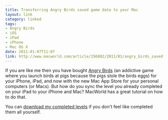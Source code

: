 ```yaml
---
title: Transferring Angry Birds saved game data to your Mac
layout: link
category: linked
tags:
- Angry Birds
- iOS
- iPad
- iPhone
- Mac OS X
date: 2011-01-07T11:07
link: http://www.macworld.com/article/156802/2011/01/angry_birds_saved.html
---
```


If you are like me then you have bought [Angry Birds](http://angrybirds.com/) (an addictive game where you launch birds at pigs because the pigs stole the birds eggs) for your iPhone, iPad, and now with the new Mac App Store for your personal computers (or Macs). But how do you sync the level you already completed on your iPad to your iPhone and Mac? MacWorld has a great tutorial on how to do that.

You can [download my completed levels](/media/uploads/posts/2011-01-07-angry-birds/highscores.lua "Angry Birds high score data file.") if you don't feel like completed them all yourself.